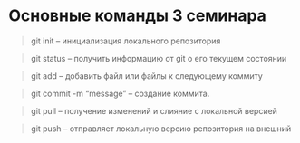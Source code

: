 # Основные команды 3 семинара

> git init – инициализация локального репозитория

> git status – получить информацию от git о его текущем состоянии

> git add – добавить файл или файлы к следующему коммиту

> git commit -m “message” – создание коммита.

> git pull – получение изменений и слияние с локальной версией

>	git push – отправляет локальную версию репозитория на внешний
